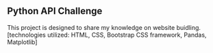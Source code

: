 ## Python API Challenge

This project is designed to share my knowledge on website buidling. [technologies utilized: HTML, CSS, Bootstrap CSS framework, Pandas, Matplotlib]
